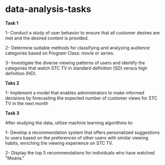 # data-analysis-tasks 


**Task 1**

1- Conduct a study of user behavior to ensure that all customer desires are met and the desired content is provided.

2- Determine suitable methods for classifying and analyzing audience categories based on Program Class: movie or series.

3- Investigate the diverse viewing patterns of users and identify the categories that watch STC TV in standard definition (SD) versus high definition (HD).



**Taks 2**

1- Implement a model that enables administrators to make informed decisions by forecasting the expected number of customer views for STC TV in the next month


**Task 3**

After studying the data, utilize machine learning algorithms to:

1- Develop a recommendation system that offers personalized suggestions to users based on the preferences of other users with similar viewing habits, enriching the       viewing experience on STC TV.

2- Display the top 5 recommendations for individuals who have watched "Moana."
